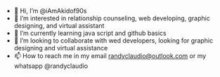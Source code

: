 - 👋 Hi, I’m @iAmAkidof90s
- 👀 I’m interested in relationship counseling, web developing, graphic designing, and virtual assistant
- 🌱 I’m currently learning java script and github basics
- 💞️ I’m looking to collaborate with wed developers, looking for graphic designing and virtual assistance 
- 📫 How to reach me in my email randyclaudio@outlook.com or my whatsapp @randyclaudio

<!---
iAmAkidof90s/iAmAkidof90s is a ✨ special ✨ repository because its `README.md` (this file) appears on your GitHub profile.
You can click the Preview link to take a look at your changes.
--->
